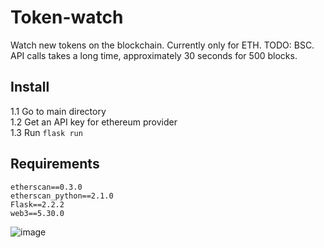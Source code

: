 # Token-watch
Watch new tokens on the blockchain. Currently only for ETH. TODO: BSC.
API calls takes a long time, approximately 30 seconds for 500 blocks.

## Install
1.1 Go to main directory<br>
1.2 Get an API key for ethereum provider<br>
1.3 Run ```flask run```

## Requirements
```
etherscan==0.3.0
etherscan_python==2.1.0 
Flask==2.2.2 
web3==5.30.0 
```
![image](https://user-images.githubusercontent.com/38591793/236044228-0afb10f1-f7fa-498f-ab61-6a368aadcf7d.png)
